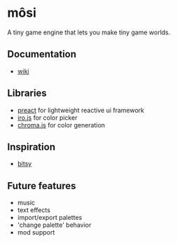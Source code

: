 # môsi

A tiny game engine that lets you make tiny game worlds.

## Documentation
- [wiki](https://github.com/zenzoa/mosi/wiki)

## Libraries
- [preact](https://preactjs.com) for lightweight reactive ui framework
- [iro.js](https://github.com/jaames/iro.js) for color picker
- [chroma.js](https://github.com/gka/chroma.js/) for color generation

## Inspiration
- [bitsy](http://ledoux.io/bitsy/editor.html)

## Future features
- music
- text effects
- import/export palettes
- 'change palette' behavior
- mod support

